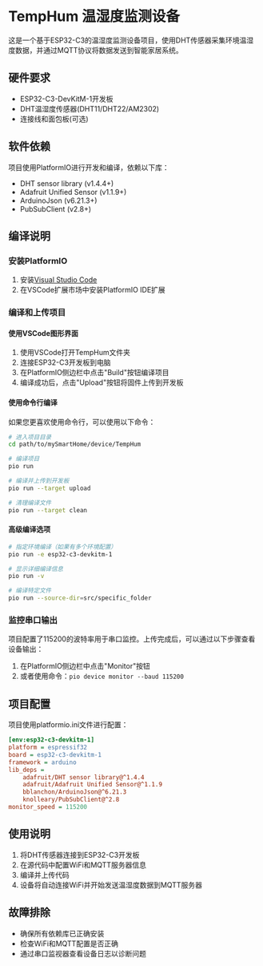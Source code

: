 # TempHum 温湿度监测设备

这是一个基于ESP32-C3的温湿度监测设备项目，使用DHT传感器采集环境温湿度数据，并通过MQTT协议将数据发送到智能家居系统。

## 硬件要求

- ESP32-C3-DevKitM-1开发板
- DHT温湿度传感器(DHT11/DHT22/AM2302)
- 连接线和面包板(可选)

## 软件依赖

项目使用PlatformIO进行开发和编译，依赖以下库：

- DHT sensor library (v1.4.4+)
- Adafruit Unified Sensor (v1.1.9+)
- ArduinoJson (v6.21.3+)
- PubSubClient (v2.8+)

## 编译说明

### 安装PlatformIO

1. 安装[Visual Studio Code](https://code.visualstudio.com/)
2. 在VSCode扩展市场中安装PlatformIO IDE扩展

### 编译和上传项目

#### 使用VSCode图形界面

1. 使用VSCode打开TempHum文件夹
2. 连接ESP32-C3开发板到电脑
3. 在PlatformIO侧边栏中点击"Build"按钮编译项目
4. 编译成功后，点击"Upload"按钮将固件上传到开发板

#### 使用命令行编译

如果您更喜欢使用命令行，可以使用以下命令：

```bash
# 进入项目目录
cd path/to/mySmartHome/device/TempHum

# 编译项目
pio run

# 编译并上传到开发板
pio run --target upload

# 清理编译文件
pio run --target clean
```

#### 高级编译选项

```bash
# 指定环境编译（如果有多个环境配置）
pio run -e esp32-c3-devkitm-1

# 显示详细编译信息
pio run -v

# 编译特定文件
pio run --source-dir=src/specific_folder
```

### 监控串口输出

项目配置了115200的波特率用于串口监控。上传完成后，可以通过以下步骤查看设备输出：

1. 在PlatformIO侧边栏中点击"Monitor"按钮
2. 或者使用命令：`pio device monitor --baud 115200`

## 项目配置

项目使用platformio.ini文件进行配置：

```ini
[env:esp32-c3-devkitm-1]
platform = espressif32
board = esp32-c3-devkitm-1
framework = arduino
lib_deps = 
    adafruit/DHT sensor library@^1.4.4
    adafruit/Adafruit Unified Sensor@^1.1.9
    bblanchon/ArduinoJson@^6.21.3
    knolleary/PubSubClient@^2.8
monitor_speed = 115200
```

## 使用说明

1. 将DHT传感器连接到ESP32-C3开发板
2. 在源代码中配置WiFi和MQTT服务器信息
3. 编译并上传代码
4. 设备将自动连接WiFi并开始发送温湿度数据到MQTT服务器

## 故障排除

- 确保所有依赖库已正确安装
- 检查WiFi和MQTT配置是否正确
- 通过串口监视器查看设备日志以诊断问题
